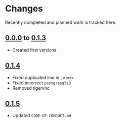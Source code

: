 # Changes
Recently completed and planned work is tracked here.

## [0.0.0](.) to [0.1.3](.)
- Created first versions

## [0.1.4](.)
- Fixed duplicated line in `.vimrc`
- Fixed incorrect `postgresql13`
- Removed tigervnc

## [0.1.5](.)
- Updated `CODE-OF-CONDUCT.md`
